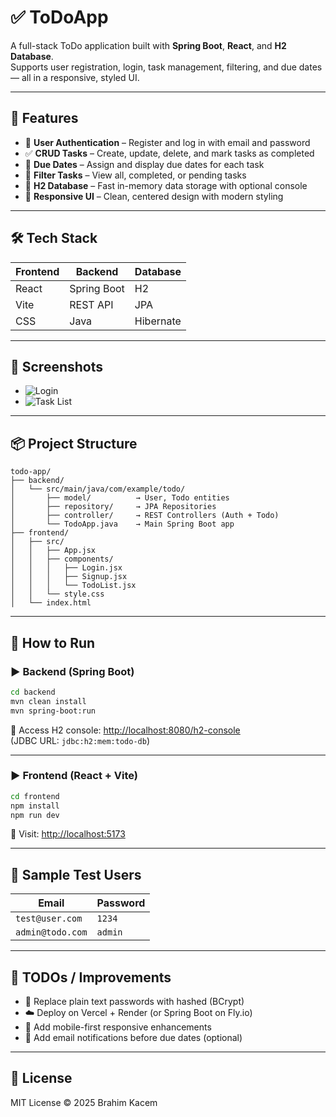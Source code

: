 
# ✅ ToDoApp

A full-stack ToDo application built with **Spring Boot**, **React**, and **H2 Database**.  
Supports user registration, login, task management, filtering, and due dates — all in a responsive, styled UI.

---

## 🚀 Features

- 🔐 **User Authentication** – Register and log in with email and password
- ✅ **CRUD Tasks** – Create, update, delete, and mark tasks as completed
- 📆 **Due Dates** – Assign and display due dates for each task
- 🔎 **Filter Tasks** – View all, completed, or pending tasks
- 💾 **H2 Database** – Fast in-memory data storage with optional console
- 💅 **Responsive UI** – Clean, centered design with modern styling

---

## 🛠 Tech Stack

| Frontend | Backend     | Database |
|----------|-------------|----------|
| React    | Spring Boot | H2       |
| Vite     | REST API    | JPA      |
| CSS      | Java        | Hibernate|

---

## 🧪 Screenshots


- ![Login](./screenshots/logintodoapp.png)
- ![Task List](./screenshots/todoapp.png)

---

## 📦 Project Structure

```
todo-app/
├── backend/
│   └── src/main/java/com/example/todo/
│       ├── model/          → User, Todo entities
│       ├── repository/     → JPA Repositories
│       ├── controller/     → REST Controllers (Auth + Todo)
│       └── TodoApp.java    → Main Spring Boot app
├── frontend/
│   ├── src/
│   │   ├── App.jsx
│   │   ├── components/
│   │   │   ├── Login.jsx
│   │   │   ├── Signup.jsx
│   │   │   └── TodoList.jsx
│   │   └── style.css
│   └── index.html
```

---

## 📖 How to Run

### ▶️ Backend (Spring Boot)

```bash
cd backend
mvn clean install
mvn spring-boot:run
```

🧪 Access H2 console: [http://localhost:8080/h2-console](http://localhost:8080/h2-console)  
(JDBC URL: `jdbc:h2:mem:todo-db`)

---

### ▶️ Frontend (React + Vite)

```bash
cd frontend
npm install
npm run dev
```

📍 Visit: [http://localhost:5173](http://localhost:5173)

---

## 🔐 Sample Test Users

| Email              | Password |
|-------------------|----------|
| `test@user.com`   | `1234`   |
| `admin@todo.com`  | `admin`  |

---

## 🧹 TODOs / Improvements

- 🔐 Replace plain text passwords with hashed (BCrypt)
- ☁️ Deploy on Vercel + Render (or Spring Boot on Fly.io)
- 📱 Add mobile-first responsive enhancements
- 📨 Add email notifications before due dates (optional)

---

## 📝 License

MIT License © 2025 Brahim Kacem
